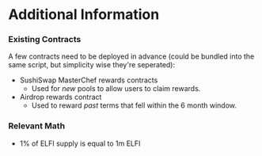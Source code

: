# Additional Information

### Existing Contracts
A few contracts need to be deployed in advance (could be bundled into the same script, but simplicity wise they're seperated):
- SushiSwap MasterChef rewards contracts
    - Used for *new* pools to allow users to claim rewards.
- Airdrop rewards contract
    - Used to reward *past* terms that fell within the 6 month window.

### Relevant Math
- 1% of ELFI supply is equal to 1m ELFI